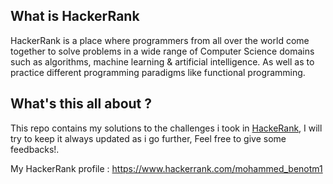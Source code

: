 ## What is HackerRank
HackerRank is a place where programmers from all over the world come together to solve problems in a wide range of Computer Science domains such as algorithms, machine learning & artificial intelligence. As well as to practice different programming paradigms like functional programming.

## What's this all about ?
This repo contains my solutions to the challenges i took in [HackeRank](https://www.hackerrank.com), I will try to keep it always updated as i go further, Feel free to give some feedbacks!.

My HackerRank profile : https://www.hackerrank.com/mohammed_benotm1
